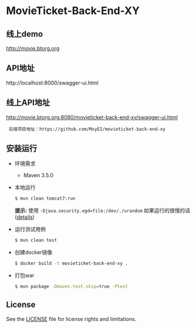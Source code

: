 # MovieTicket-Back-End-XY

## 线上demo
http://movie.btorg.org

## API地址
http://localhost:8000/swagger-ui.html

## 线上API地址
http://movie.btorg.org:8080/movieticket-back-end-xy/swagger-ui.html


     
     后端项目地址：https://github.com/MxyEI/movieticket-back-end-xy
     

## 安装运行

- 环境需求

    - Maven 3.5.0

- 本地运行

    ```bash
    $ mvn clean tomcat7:run
    ```

    **提示:** 使用 `-Djava.security.egd=file:/dev/./urandom` 如果运行的很慢的话 ([details](http://nobodyiam.com/2016/06/07/tomcat-startup-slow/))

- 运行测试用例

    ```bash
    $ mvn clean test
    ```

- 创建docker镜像

    ```bash
    $ docker build -t movieticket-back-end-xy .
    ```
- 打包war
    ```bash
    $ mvn package -Dmaven.test.skip=true -Ptest
    ```

## License

See the [LICENSE](./LICENSE) file for license rights and limitations.


